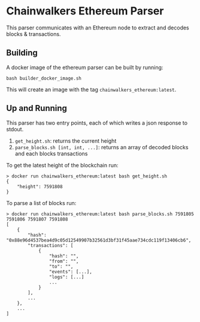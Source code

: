 # Chainwalkers Ethereum Parser

This parser communicates with an Ethereum node to extract and decodes blocks & transactions.

## Building

A docker image of the ethereum parser can be built by running:

```shell
bash builder_docker_image.sh
```

This will create an image with the tag `chainwalkers_ethereum:latest`.

## Up and Running

This parser has two entry points, each of which writes a json response to stdout.

1. `get_height.sh`: returns the current height
2. `parse_blocks.sh [int, int, ...]`: returns an array of decoded blocks and each blocks transactions

To get the latest height of the blockchain run:

```shell
> docker run chainwalkers_ethereum:latest bash get_height.sh
{
    "height": 7591808
}
```

To parse a list of blocks run:

```shell
> docker run chainwalkers_ethereum:latest bash parse_blocks.sh 7591805 7591806 7591807 7591808
[
    {
        "hash": "0x88e96d4537bea4d9c05d12549907b32561d3bf31f45aae734cdc119f13406cb6",
        "transactions": [
            {
                "hash": "",
                "from": "",
                "to": "",
                "events": [...],
                "logs": [...]
                ...
            }
        ],
        ...
    },
    ...
]
```
